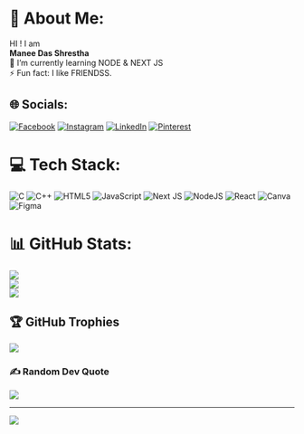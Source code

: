 # 💫 About Me:
HI ! I am <br>**Manee Das Shrestha**<br>🌱 I’m currently learning NODE & NEXT JS<br>⚡ Fun fact: I like FRIENDSS.


## 🌐 Socials:
[![Facebook](https://img.shields.io/badge/Facebook-%231877F2.svg?logo=Facebook&logoColor=white)](https://facebook.com/https://www.facebook.com/maneedas.shrestha/) [![Instagram](https://img.shields.io/badge/Instagram-%23E4405F.svg?logo=Instagram&logoColor=white)](https://instagram.com/xtha_manee) [![LinkedIn](https://img.shields.io/badge/LinkedIn-%230077B5.svg?logo=linkedin&logoColor=white)](https://linkedin.com/in/https://www.linkedin.com/in/manee-das-shrestha-b6b0b22a7/) [![Pinterest](https://img.shields.io/badge/Pinterest-%23E60023.svg?logo=Pinterest&logoColor=white)](https://pinterest.com/https://www.pinterest.com/shresthamaneedas852/) 

# 💻 Tech Stack:
![C](https://img.shields.io/badge/c-%2300599C.svg?style=for-the-badge&logo=c&logoColor=white) ![C++](https://img.shields.io/badge/c++-%2300599C.svg?style=for-the-badge&logo=c%2B%2B&logoColor=white) ![HTML5](https://img.shields.io/badge/html5-%23E34F26.svg?style=for-the-badge&logo=html5&logoColor=white) ![JavaScript](https://img.shields.io/badge/javascript-%23323330.svg?style=for-the-badge&logo=javascript&logoColor=%23F7DF1E) ![Next JS](https://img.shields.io/badge/Next-black?style=for-the-badge&logo=next.js&logoColor=white) ![NodeJS](https://img.shields.io/badge/node.js-6DA55F?style=for-the-badge&logo=node.js&logoColor=white) ![React](https://img.shields.io/badge/react-%2320232a.svg?style=for-the-badge&logo=react&logoColor=%2361DAFB) ![Canva](https://img.shields.io/badge/Canva-%2300C4CC.svg?style=for-the-badge&logo=Canva&logoColor=white) ![Figma](https://img.shields.io/badge/figma-%23F24E1E.svg?style=for-the-badge&logo=figma&logoColor=white)
# 📊 GitHub Stats:
![](https://github-readme-stats.vercel.app/api?username=maneedasshrestha&theme=dark&hide_border=false&include_all_commits=true&count_private=true)<br/>
![](https://github-readme-streak-stats.herokuapp.com/?user=maneedasshrestha&theme=dark&hide_border=false)<br/>
![](https://github-readme-stats.vercel.app/api/top-langs/?username=maneedasshrestha&theme=dark&hide_border=false&include_all_commits=true&count_private=true&layout=compact)

## 🏆 GitHub Trophies
![](https://github-profile-trophy.vercel.app/?username=maneedasshrestha&theme=radical&no-frame=false&no-bg=true&margin-w=4)

### ✍️ Random Dev Quote
![](https://quotes-github-readme.vercel.app/api?type=horizontal&theme=tokyonight)

---
[![](https://visitcount.itsvg.in/api?id=maneedasshrestha&icon=0&color=0)](https://visitcount.itsvg.in)

<!-- Proudly created with GPRM ( https://gprm.itsvg.in ) -->
